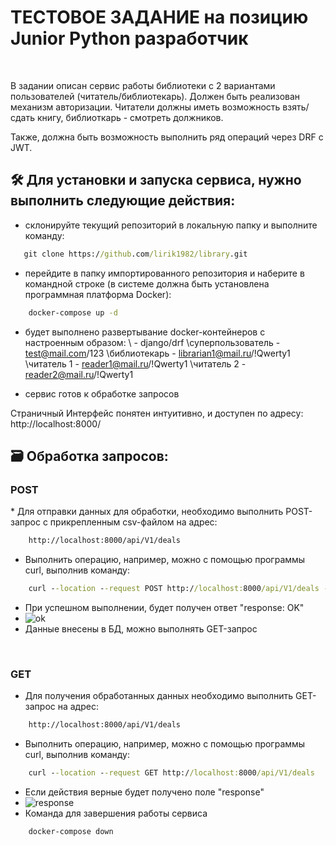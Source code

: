 <h1>ТЕСТОВОЕ ЗАДАНИЕ на позицию 
Junior Python разработчик 
</h1>
<br>

В задании описан сервис работы библиотеки с 2 вариантами пользователей (читатель/библиотекарь).
Должен быть реализован механизм авторизации.
Читатели должны иметь возможность взять/сдать книгу, 
библиоткарь - смотреть должников.

Также, должна быть возможность выполнить ряд операций через DRF с JWT.


## 🛠️ Для установки и запуска сервиса, нужно выполнить следующие действия:

- склонируйте текущий репозиторий в локальную папку и выполните команду:
 ```cmd
    git clone https://github.com/lirik1982/library.git
```
- перейдите в папку импортированного репозитория и наберите в командной строке (в системе должна быть установлена программная платформа Docker):
```cmd
    docker-compose up -d
```
- будет выполнено развертывание docker-контейнеров с настроенным образом:
  \  - django/drf
  \суперпользователь - test@mail.com/123
  \библиотекарь - librarian1@mail.ru/!Qwerty1
  \читатель 1 - reader1@mail.ru/!Qwerty1
  \читатель 2 - reader2@mail.ru/!Qwerty1

- сервис готов к обработке запросов

Страничный Интерфейс понятен интуитивно, и доступен по адресу: http://localhost:8000/


## 🗃️ Обработка запросов:
<h3>POST</h3>
* Для отправки данных для обработки, необходимо выполнить POST-запрос с прикрепленным csv-файлом на адрес:
 
```cmd
    http://localhost:8000/api/V1/deals
```
* Выполнить операцию, например, можно с помощью программы curl, выполнив команду:
 
```cmd
    curl --location --request POST http://localhost:8000/api/V1/deals -F "file=@deals.csv"
```

* При успешном выполнении, будет получен ответ "response: OK"
* ![ok](./Pics/1.png)
* Данные внесены в БД, можно выполнять GET-запрос

<br>
<h3>GET</h3>

* Для получения обработанных данных необходимо выполнить GET-запрос на адрес:<br>
```cmd
    http://localhost:8000/api/V1/deals
```
* Выполнить операцию, например, можно с помощью программы curl, выполнив команду:<br>
```cmd
    curl --location --request GET http://localhost:8000/api/V1/deals
```
* Если действия верные будет получено поле "response"<br>
* ![response](./Pics/2.png)
* Команда для завершения работы сервиса
```cmd
    docker-compose down
```


